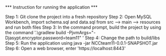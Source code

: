 *** Instruction for running the application ***

Step 1: Git clone the project into a fresh repository
Step 2: Open MySQL Workbench, import schema.sql and data.sql from src --> main --> resources and run both files
Step 3: In the command prompt, build the project by using the command '.\gradlew build -PjvmArgs="-Djasypt.encryptor.password=team11" '
Step 4: Change the path to build/libs
Step 5: Run the application using java -jar NCCteam11-0.0.1-SNAPSHOT.jar
Step 6: Open a web browser, enter 'https://localhost:8443'
